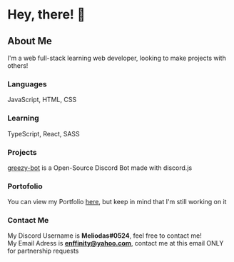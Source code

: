 # Hey, there! 👋

## About Me
I'm a web full-stack learning web developer, looking to make projects with others!
### Languages
JavaScript, HTML, CSS
### Learning
TypeScript, React, SASS
### Projects
[greezy-bot](https://github.com/enffinity/greezy-bot) is a Open-Source Discord Bot made with discord.js

### Portofolio
You can view my Portfolio [here](https://enffinity.github.io/portfolio/), but keep in mind that I'm still working on it

### Contact Me
My Discord Username is **Meliodas#0524**, feel free to contact me! <br>
My Email Adress is **enffinity@yahoo.com**, contact me at this email ONLY for partnership requests

